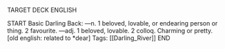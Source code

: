 TARGET DECK
ENGLISH

START
Basic
Darling
Back: —n. 1 beloved, lovable, or endearing person or thing. 2 favourite. —adj. 1 beloved, lovable. 2 colloq. Charming or pretty. [old english: related to *dear]
Tags: [[Darling_River]]
END
